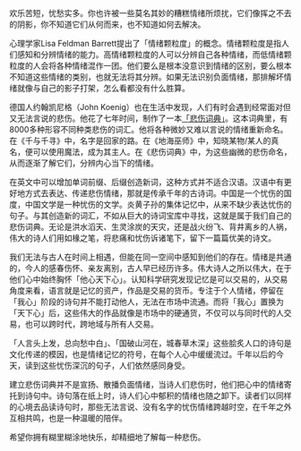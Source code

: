 

欢乐苦短，忧愁实多。你也许被一些莫名其妙的糟糕情绪所烦扰，它们像挥之不去的阴影，你不知道它们从何而来，也不知道如何去解决。

心理学家Lisa Feldman Barrett提出了「情绪颗粒度」的概念。情绪颗粒度是指人们感知和分辨情绪的能力。高情绪颗粒度的人可以分辨自己各种情绪，而低情绪颗粒度的人会将各种情绪混作一团。他们要么是根本没意识到情绪的区别，要么根本不知道这些情绪的类别，也就无法将其分辨。如果无法识别负面情绪，那排解坏情绪就像与自己的影子打架，怎么看都没有什么胜算。

德国人约翰凯尼格（John Koenig）也在生活中发现，人们有时会遇到经常面对但又无法言说的悲伤。他花了七年时间，制作了一本[「悲伤词典」](http://www.dictionaryofobscuresorrows.com/)。这本词典里，有8000多种形容不同种类悲伤的词汇。他将各种微妙又难以言说的情绪重新命名。在《千与千寻》中，名字是回家的路。在《地海巫师》中，知晓某物/某人的真名，便可以使用魔法，成为其主人。在《悲伤词典》中，为这些幽微的悲伤命名，从而逐渐了解它们，分辨内心当下的情绪。

在英文中可以增加单词前缀、后缀创造新词，这种方式并不适合汉语。汉语中有更好地方式去表达、传递悲伤情绪，那就是传承千年的古诗词。中国是一个忧伤的国度，中国文学是一种忧伤的文学。炎黄子孙的集体记忆中，从来不缺少表达忧伤的句子。与其创造新的词汇，不如从巨大的诗词宝库中寻找，这就是属于我们自己的悲伤词典。无论是洪水滔天、生灵涂炭的天灾，还是战火纷飞、背井离乡的人祸，伟大的诗人们用如椽之笔，将悲痛和忧伤诉诸笔下，留下一篇篇优美的诗文。

我们无法与古人在时间上相遇，但能在同一空间中感知到他们的存在。情绪是共通的，今人的感春伤怀、亲友离别，古人早已经历许多。伟大诗人之所以伟大，在于他们心中始终胸怀「他心天下心」。认知科学研究发现记忆是可以交易的，从交易角度来看，语言就是记忆的资产，作品是交易的货币。专注于个人情绪，停留在「我心」阶段的诗句并不能打动他人，无法在市场中流通。而将「我心」置换为「天下心」后，这些伟大的作品就像是市场中的硬通货，不仅可以与同时代的人交易，也可以跨时代，跨地域与所有人交易。

「人言头上发，总向愁中白」、「国破山河在，城春草木深」这些脍炙人口的诗句是文化传递的模因，也是情绪记忆的符号，在每个人心中缓缓流过。千年以后的今天，读到这些忧伤深沉的句子，人们依然感同身受。

建立悲伤词典并不是宣扬、散播负面情绪，当诗人们悲伤时，他们把心中的情绪寄托到诗句中。诗句落在纸上时，诗人们心中郁积的情绪也随之卸下。读者们以同样的心境去品读诗句时，那些无法言说、没有名字的忧伤情绪跨越时空，在千年之外互相共鸣，也是一种温暖的陪伴。

希望你拥有糊里糊涂地快乐，却精细地了解每一种悲伤。